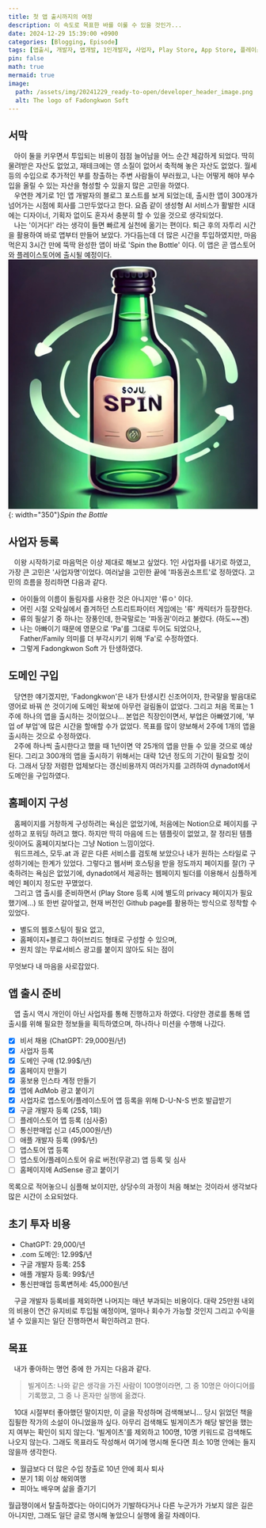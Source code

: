 ```yaml
---
title: 첫 앱 출시까지의 여정
description: 이 속도로 목표한 바를 이룰 수 있을 것인가...
date: 2024-12-29 15:39:00 +0900
categories: [Blogging, Episode]
tags: [앱출시, 개발자, 앱개발, 1인개발자, 사업자, Play Store, App Store, 플레이스토어, 앱스토어, 애플]
pin: false
math: true
mermaid: true
image:
  path: /assets/img/20241229_ready-to-open/developer_header_image.png
  alt: The logo of Fadongkwon Soft
---
```

## 서막
&nbsp;&nbsp; 아이 둘을 키우면서 투입되는 비용이 점점 늘어남을 어느 순간 체감하게 되었다. 딱히 물려받은 자산도 없었고, 재테크에는 영 소질이 없어서 축적해 놓은 자산도 없었다.
월세 등의 수입으로 추가적인 부를 창출하는 주변 사람들이 부러웠고, 나는 어떻게 해야 부수입을 올릴 수 있는 자산을 형성할 수 있을지 많은 고민을 하였다.
<br>&nbsp;&nbsp; 우연한 계기로 1인 앱 개발자의 블로그 포스트를 보게 되었는데, 출시한 앱이 300개가 넘어가는 시점에 회사를 그만두었다고 한다. 요즘 같이 생성형 AI 서비스가 활발한 시대에는 디자이너, 기획자 없이도 혼자서 충분히 할 수 있을 것으로 생각되었다.
<br>&nbsp;&nbsp; 나는 '이거다!' 라는 생각이 들면 빠르게 실천에 옮기는 편이다. 퇴근 후의 자투리 시간을 활용하여 바로 앱부터 만들어 보았다. 가다듬는데 더 많은 시간을 투입하였지만, 마음 먹은지 3시간 만에 뚝딱 완성한 앱이 바로 'Spin the Bottle' 이다. 이 앱은 곧 앱스토어와 플레이스토어에 출시될 예정이다.
![Desktop View](/assets/img/20241229_ready-to-open/icon.png){: width="350"}_Spin the Bottle_

## 사업자 등록
&nbsp;&nbsp; 이왕 시작하기로 마음먹은 이상 제대로 해보고 싶었다. 1인 사업자를 내기로 하였고, 가장 큰 고민은 '사업자명'이었다. 여러날을 고민한 끝에 '파동권소프트'로 정하였다. 고민의 흐름을 정리하면 다음과 같다.
- 아이들의 이름이 돌림자를 사용한 것은 아니지만 '류ㅇ' 이다.
- 어린 시절 오락실에서 즐겨하던 스트리트파이터 게임에는 '류' 캐릭터가 등장한다.
- 류의 필살기 중 하나는 장풍인데, 한국말로는 '파동권'이라고 불렀다. (하도~~겐)
- 나는 아빠이기 때문에 영문으로 'Pa'를 그대로 두어도 되었으나, <br>Father/Family 의미를 더 부각시키기 위해 'Fa'로 수정하였다.
- 그렇게 Fadongkwon Soft 가 탄생하였다.

## 도메인 구입
&nbsp;&nbsp; 당연한 얘기겠지만, 'Fadongkwon'은 내가 탄생시킨 신조어이자, 한국말을 발음대로 영어로 바꿔 쓴 것이기에 도메인 확보에 아무런 걸림돌이 없었다. 그리고 처음 목표는 1주에 하나의 앱을 출시하는 것이었으나... 본업은 직장인이면서, 부업은 아빠였기에, '부업 of 부업'에 많은 시간을 할애할 수가 없었다. 목표를 많이 양보해서 2주에 1개의 앱을 출시하는 것으로 수정하였다.
<br>&nbsp;&nbsp; 2주에 하나씩 출시한다고 했을 때 1년이면 약 25개의 앱을 만들 수 있을 것으로 예상된다. 그리고 300개의 앱을 출시하기 위해서는 대략 12년 정도의 기간이 필요할 것이다. 그래서 당장 저렴한 업체보다는 갱신비용까지 여러가지를 고려하여 dynadot에서 도메인을 구입하였다.

## 홈페이지 구성
&nbsp;&nbsp; 홈페이지를 거창하게 구성하려는 욕심은 없었기에, 처음에는 Notion으로 페이지를 구성하고 포워딩 하려고 했다. 하지만 딱히 마음에 드는 템플릿이 없었고, 잘 정리된 템플릿이어도 홈페이지보다는 그냥 Notion 느낌이었다.
<br>&nbsp;&nbsp; 워드프레스, 모두.at 과 같은 다른 서비스를 검토해 보았으나 내가 원하는 스타일로 구성하기에는 한계가 있었다. 그렇다고 웹서버 호스팅을 받을 정도까지 페이지를 잘(?) 구축하려는 욕심은 없었기에, dynadot에서 제공하는 웹페이지 빌더를 이용해서 심플하게 메인 페이지 정도만 꾸몄었다.
<br>&nbsp;&nbsp; 그리고 앱 출시를 준비하면서 (Play Store 등록 시에 별도의 privacy 페이지가 필요했기에...) 또 한번 갈아엎고, 현재 버전인 Github page를 활용하는 방식으로 정착할 수 있었다.
- 별도의 웹호스팅이 필요 없고,
- 홈페이지+블로그 하이브리드 형태로 구성할 수 있으며,
- 원치 않는 무료서비스 광고를 붙이지 않아도 되는 점이

무엇보다 내 마음을 사로잡았다.

## 앱 출시 준비
&nbsp;&nbsp; 앱 출시 역시 개인이 아닌 사업자를 통해 진행하고자 하였다. 다양한 경로를 통해 앱 출시를 위해 필요한 정보들을 획득하였으며, 하나하나 미션을 수행해 나갔다.
- [x] 비서 채용 (ChatGPT: 29,000원/년)
- [x] 사업자 등록
- [x] 도메인 구매 (12.99$/년)
- [x] 홈페이지 만들기
- [x] 홍보용 인스타 계정 만들기
- [x] 앱에 AdMob 광고 붙이기
- [x] 사업자로 앱스토어/플레이스토어 앱 등록을 위해 D-U-N-S 번호 발급받기
- [x] 구글 개발자 등록 (25$, 1회)
- [ ] 플레이스토어 앱 등록 (심사중)
- [ ] 통신판매업 신고 (45,000원/년)
- [ ] 애플 개발자 등록 (99$/년)
- [ ] 앱스토어 앱 등록
- [ ] 앱스토어/플레이스토어 유료 버전(무광고) 앱 등록 및 심사
- [ ] 홈페이지에 AdSense 광고 붙이기

목록으로 적어놓으니 심플해 보이지만, 상당수의 과정이 처음 해보는 것이라서 생각보다 많은 시간이 소요되었다.

## 초기 투자 비용
- ChatGPT: 29,000/년
- .com 도메인: 12.99$/년
- 구글 개발자 등록: 25$
- 애플 개발자 등록: 99$/년
- 통신판매업 등록변허세: 45,000원/년

&nbsp;&nbsp; 구글 개발자 등록비를 제외하면 나머지는 매년 부과되는 비용이다. 대략 25만원 내외의 비용이 연간 유지비로 투입될 예정이며, 얼마나 회수가 가능할 것인지 그리고 수익을 낼 수 있을지는 일단 진행하면서 확인하려고 한다.

## 목표
&nbsp;&nbsp; 내가 좋아하는 명언 중에 한 가지는 다음과 같다.
> 빌게이츠: 나와 같은 생각을 가진 사람이 100명이라면, 그 중 10명은 아이디어를 기록했고, 그 중 나 혼자만 실행에 옮겼다.

&nbsp;&nbsp; 10대 시절부터 좋아했던 말이지만, 이 글을 작성하며 검색해보니...
당시 읽었던 책을 집필한 작가의 소설이 아니었을까 싶다. 아무리 검색해도 빌게이츠가 해당 발언을 했는지 여부는 확인이 되지 않는다. '빌게이츠'를 제외하고 100명, 10명 키워드로 검색해도 나오지 않는다. 그래도 목표라도 작성해서 여기에 명시해 둔다면 최소 10명 안에는 들지 않을까 생각한다.
- 월급보다 더 많은 수입 창출로 10년 안에 회사 퇴사
- 분기 1회 이상 해외여행
- 피아노 배우며 삶을 즐기기

월급쟁이에서 탈출하겠다는 아이디어가 기발하다거나 다른 누군가가 가보지 않은 길은 아니지만, 그래도 일단 글로 명시해 놓았으니 실행에 옮길 차례이다.
